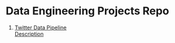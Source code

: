 # Data Engineering Projects Repo

1. [Twitter Data Pipeline](https://github.com/docksgit/dataeng/tree/main/twitter_data_pipeline_airflow) \
[Description](https://github.com/docksgit/dataeng/tree/main/twitter_data_pipeline_airflow#readme)
